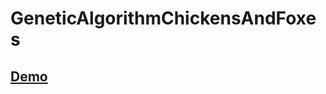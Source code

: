 # GeneticAlgorithmChickensAndFoxes
<a href="https://paulohrodrigues.github.io/GeneticAlgorithmChickensAndFoxes/"><h2>Demo</h2></a>
